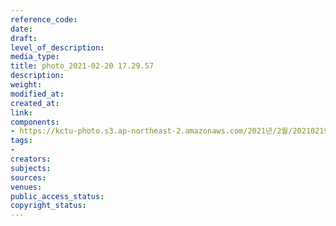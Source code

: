 ```yaml
---
reference_code: 
date: 
draft: 
level_of_description: 
media_type: 
title: photo_2021-02-20 17.29.57
description: 
weight: 
modified_at: 
created_at: 
link: 
components:
- https://kctu-photo.s3.ap-northeast-2.amazonaws.com/2021년/2월/20210219_백기완+선생+발인.영결식.하관/곽노충/photo_2021-02-20+17.29.57.jpeg
tags:
- 
creators: 
subjects: 
sources: 
venues: 
public_access_status: 
copyright_status: 
---
```

